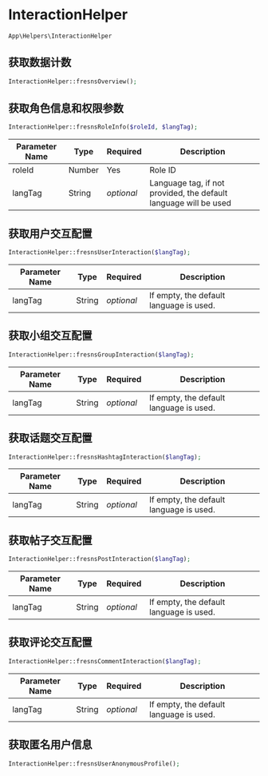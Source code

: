 # InteractionHelper

`App\Helpers\InteractionHelper`

## 获取数据计数

```php
InteractionHelper::fresnsOverview();
```

## 获取角色信息和权限参数

```php
InteractionHelper::fresnsRoleInfo($roleId, $langTag);
```
| Parameter Name | Type | Required | Description |
| --- | --- | --- | --- |
| roleId | Number | Yes | Role ID |
| langTag | String | *optional* | Language tag, if not provided, the default language will be used |

## 获取用户交互配置

```php
InteractionHelper::fresnsUserInteraction($langTag);
```
| Parameter Name | Type | Required | Description |
| --- | --- | --- | --- |
| langTag | String | *optional* | If empty, the default language is used. |

## 获取小组交互配置

```php
InteractionHelper::fresnsGroupInteraction($langTag);
```
| Parameter Name | Type | Required | Description |
| --- | --- | --- | --- |
| langTag | String | *optional* | If empty, the default language is used. |

## 获取话题交互配置

```php
InteractionHelper::fresnsHashtagInteraction($langTag);
```
| Parameter Name | Type | Required | Description |
| --- | --- | --- | --- |
| langTag | String | *optional* | If empty, the default language is used. |

## 获取帖子交互配置

```php
InteractionHelper::fresnsPostInteraction($langTag);
```
| Parameter Name | Type | Required | Description |
| --- | --- | --- | --- |
| langTag | String | *optional* | If empty, the default language is used. |

## 获取评论交互配置

```php
InteractionHelper::fresnsCommentInteraction($langTag);
```
| Parameter Name | Type | Required | Description |
| --- | --- | --- | --- |
| langTag | String | *optional* | If empty, the default language is used. |

## 获取匿名用户信息

```php
InteractionHelper::fresnsUserAnonymousProfile();
```
